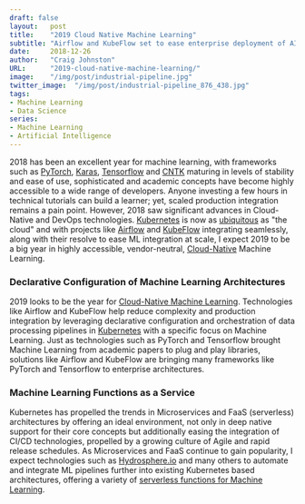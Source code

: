 ```yaml
---
draft: false
layout:   post
title:    "2019 Cloud Native Machine Learning"
subtitle: "Airflow and KubeFlow set to ease enterprise deployment of AI/ML"
date:     2018-12-26
author:   "Craig Johnston"
URL:      "2019-cloud-native-machine-learning/"
image:    "/img/post/industrial-pipeline.jpg"
twitter_image:  "/img/post/industrial-pipeline_876_438.jpg"
tags:
- Machine Learning
- Data Science
series:
- Machine Learning
- Artificial Intelligence
---
```


2018 has been an excellent year for machine learning, with frameworks such as [PyTorch], [Karas], [Tensorflow] and [CNTK] maturing in levels of stability and ease of use, sophisticated and academic concepts have become highly accessible to a wide range of developers. Anyone investing a few hours in technical tutorials can build a learner; yet, scaled production integration remains a pain point. However, 2018 saw significant advances in Cloud-Native and DevOps technologies. [Kubernetes] is now as [ubiquitous] as "the cloud" and with projects like [Airflow] and [KubeFlow] integrating seamlessly, along with their resolve to ease ML integration at scale, I expect 2019 to be a big year in highly accessible, vendor-neutral, [Cloud-Native] Machine Learning.

### Declarative Configuration of Machine Learning Architectures

2019 looks to be the year for [Cloud-Native Machine Learning]. Technologies like Airflow and KubeFlow help reduce complexity and production integration by leveraging declarative configuration and orchestration of data processing pipelines in [Kubernetes] with a specific focus on Machine Learning.  Just as technologies such as PyTorch and Tensorflow brought Machine Learning from academic papers to plug and play libraries, solutions like Airflow and KubeFlow are bringing many frameworks like PyTorch and Tensorflow to enterprise architectures.

### Machine Learning Functions as a Service

Kubernetes has propelled the trends in Microservices and FaaS (serverless) architectures by offering an ideal environment, not only in deep native support for their core concepts but additionally easing the integration of CI/CD technologies, propelled by a growing culture of Agile and rapid release schedules.  As Microservices and FaaS continue to gain popularity, I expect technologies such as [Hydrosphere.io] and many others to automate and integrate ML pipelines further into existing Kubernetes based architectures, offering a variety of [serverless functions for Machine Learning].


[Tensorflow]:https://www.tensorflow.org/
[KubeFlow]:https://pytorch.org/
[Kubernetes]:https://kubernetes.io/
[Cloud-Native]:https://www.infoworld.com/article/3281046/cloud-computing/what-is-cloud-native-the-modern-way-to-develop-software.html
[Pytorch]:https://pytorch.org/
[Karas]:https://keras.io/
[CNTK]:https://www.microsoft.com/en-us/cognitive-toolkit/
[Airflow]:https://airflow.apache.org/
[Cloud-Native Machine Learning]:https://www.forbes.com/sites/forbestechcouncil/2018/07/05/cloud-native-machine-learning-and-ai/#3f361e539719
[ubiquitous]:https://hackernoon.com/10-disruptive-devops-trends-of-2018-b0b6d5719376
[Serverless functions for Machine Learning]:https://hydrosphere.io/blog/machine-learning-function-service-ml-faas/
[Hydrosphere.io]:https://github.com/Hydrospheredata/hydro-serving
